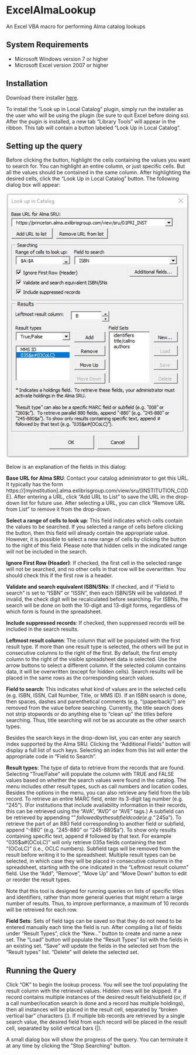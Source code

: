 # ExcelAlmaLookup
An Excel VBA macro for performing Alma catalog lookups

## System Requirements
- Microsoft Windows version 7 or higher
- Microsoft Excel version 2007 or higher

## Installation

Download there installer <a href="https://github.com/pulibrary/ExcelAlmaLookup/releases/download/v0.1.0-beta/CatalogLookupInstaller.exe">here</a>.

To install the “Look up in Local Catalog” plugin, simply run the installer as the user who will be using the plugin (be sure to quit Excel before doing so).  After the pugin is installed, a new tab “Library Tools” will appear in the ribbon.  This tab will contain a button labeled “Look Up in Local Catalog”.  

## Setting up the query
Before clicking the button, highlight the cells containing the values you want to search for.  You can highlight an entire column, or just specific cells.  But all the values should be contained in the same column.  After highlighting the desired cells, click the “Look Up in Local Catalog” button.  The following dialog box will appear:

<img src='./img/dialog.jpg' width=500>

Below is an explanation of the fields in this dialog:

**Base URL for Alma SRU**:  Contact your catalog administrator to get this URL.  It typically has the form https://[myinstitution].alma.exlibrisgroup.com/view/sru/[INSTITUTION_CODE].  After entering a URL, click “Add URL to List” to save the URL in the drop-down list for future use.  After selecting a URL, you can click “Remove URL from List” to remove it from the drop-down.

**Select a range of cells to look up**: This field indicates which cells contain the values to be searched.  If you selected a range of cells before clicking the button, then this field will already contain the appropriate value.  However, it is possible to select a new range of cells by clicking the button to the right of this field.  Please note that hidden cells in the indicated range will not be included in the search.

**Ignore First Row (Header)**: If checked, the first cell in the selected range will not be searched, and no other cells in that row will be overwritten.  You should check this if the first row is a header.

**Validate and search equivalent ISBN/SNs**: If checked, and if “Field to search” is set to “ISBN” or “ISSN”, then each ISBN/SN will be validated.  If invalid, the check digit will be recalculated before searching. For ISBNs, the search will be done on both the 10-digit and 13-digit forms, regardless of which form is found in the spreadsheet.

**Include suppressed records**: If checked, then suppressed records will be included in the search results.

**Leftmost result column**: The column that will be populated with the first result type.  If more than one result type is selected, the others will be put in consecutive columns to the right of the first.  By default, the first empty column to the right of the visible spreadsheet data is selected.  Use the arrow buttons to select a different column.  If the selected column contains data, it will be overwritten (except for hidden cells). Search results will be placed in the same rows as the corresponding search values.

**Field to search**: This indicates what kind of values are in the selected cells (e.g. ISBN, ISSN, Call Number, Title, or MMS ID).  If an ISBN search is done, then spaces, dashes and parenthetical comments (e.g. “(paperback)”) are removed from the value before searching.  Currently, the title search does not strip stopwords or do anything else to “clean up” the titles before searching.  Thus, title searching will not be as accurate as the other search types.

Besides the search keys in the drop-down list, you can enter any search index supported by the Alma SRU.  Clicking the “Additional Fields” button will display a full list of such keys.  Selecting an index from this list will enter the appropriate code in “Field to Search”.

**Result types**:  The type of data to retrieve from the records that are found.  Selecting “True/False” will populate the column with TRUE and FALSE values based on whether the search values were found in the catalog.  The menu includes other result types, such as call numbers and location codes.  Besides the options in the menu, you can also retrieve any field from the bib record. To retrieve an entire MARC field, enter its 3-digit tag number (e.g. “245”).  (For institutions that include availability information in their records, this can be retrieved using the “AVA”, “AVD” or “AVE” tags.)  A subfield can be retrieved by appending “$” followed by the subfield code (e.g. “245$a”).  To retrieve the part of an 880 field corresponding to another field or subfield, append “-880” (e.g. “245-880” or “245-880$a”).  To show only results containing specific text, append # followed by that text.  For example “035$a#(OCoLC)” will only retrieve 035a fields containing the text “(OCoLC)” (i.e., OCLC numbers).  Subfield tags will be removed from the result before writing it to the spreadsheet.  Multiple result types can be selected, in which case they will be placed in consecutive columns in the spreadsheet, starting with the one indicated in the “Leftmost result column” field.  Use the “Add”, “Remove”, “Move Up” and “Move Down” button to edit or reorder the result types.

Note that this tool is designed for running queries on lists of specific titles and identifiers, rather than more general queries that might return a large number of results.  Thus, to improve performance, a maximum of 10 records will be retreived for each row.

**Field Sets**:  Sets of field tags can be saved so that they do not need to be entered manually each time the field is run.  After compiling a list of fields under “Result Types”, click the “New…” button to create and name a new set.  The “Load” button will populate the “Result Types” list with the fields in an existing set.  “Save” will update the fields in the selected set from the “Result types” list.  “Delete” will delete the selected set.

## Running the Query

Click “OK” to begin the lookup process.  You will see the tool populating the result column with the retrieved values.  Hidden rows will be skipped.   If a record contains multiple instances of the desired result field/subfield (or, if a call number/location search is done and a record has multiple holdings), then all instances will be placed in the result cell, separated by “broken vertical bar” characters (¦).  If multiple bib records are retrieved by a single search value, the desired field from each record will be placed in the result cell, separated by solid vertical bars (|).

A small dialog box will show the progress of the query.  You can terminate it at any time by clicking the "Stop Searching" button.
